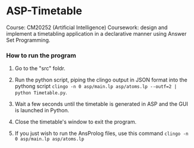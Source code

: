 # ASP-Timetable

Course: CM20252 (Artificial Intelligence)
Coursework: design and implement a timetabling application in a declarative manner using Answer Set Programming.

### How to run the program

1. Go to the "src" foldr.

2. Run the python script, piping the clingo output in JSON format into the pythong script
`clingo -n 0 asp/main.lp asp/atoms.lp --outf=2 | python Timetable.py`.

3. Wait a few seconds until the timetable is generated in ASP and the GUI is launched in Python.

4. Close the timetable's window to exit the program.

5. If you just wish to run the AnsProlog files, use this command
`clingo -n 0 asp/main.lp asp/atoms.lp`

